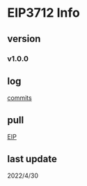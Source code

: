 # EIP3712 Info
## version
### v1.0.0
## log
[commits](https://github.com/naturaldao/EIPs/commits/Eip-Branch/EIPS/eip-3712.md)
## pull
[EIP](https://github.com/ethereum/EIPs/pull/3712)
## last update
2022/4/30
